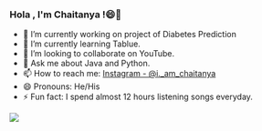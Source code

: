 ### Hola , I'm Chaitanya !😄👋

- 🔭 I’m currently working on project of Diabetes Prediction
- 🌱 I’m currently learning Tablue.
- 👯 I’m looking to collaborate on YouTube.
- 💬 Ask me about Java and Python.
- 📫 How to reach me: [Instagram - @i._am_chaitanya](https://www.instagram.com/i._am_chaitanya/)
- 😄 Pronouns: He/His
- ⚡ Fun fact: I spend almost 12 hours listening songs everyday.
<img src="https://github-readme-stats.vercel.app/api?username=apatechaitanya&&show_icons=true&title_color=ffffff&icon_color=bb2acf&text_color=daf7dc&bg_color=151515">
